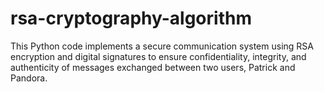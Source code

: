 # rsa-cryptography-algorithm
This Python code implements a secure communication system using RSA encryption and digital signatures to ensure confidentiality, integrity, and authenticity of messages exchanged between two users, Patrick and Pandora.
